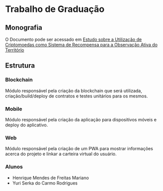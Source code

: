# Trabalho de Graduação

## Monografia

O Documento pode ser acessado em [Estudo sobre a Utilização de Criptomoedas como
Sistema de Recompensa para a Observação Ativa do
Território](https://www.overleaf.com/read/mhvrdqmzwzzh)

## Estrutura

### **Blockchain**

Módulo responsável pela criação da blockchain que será utilizada, criação/build/deploy de contratos e testes unitários para os mesmos. 

### **Mobile**

Módulo responsável pela criação da aplicação para dispositivos móveis e deploy do aplicativo.

### **Web**

Módulo responsável pela criação de um PWA para mostrar informações acerca do projeto e linkar a carteira virtual do usuário.

### Alunos

- Henrique Mendes de Freitas Mariano
- Yuri Serka do Carmo Rodrigues